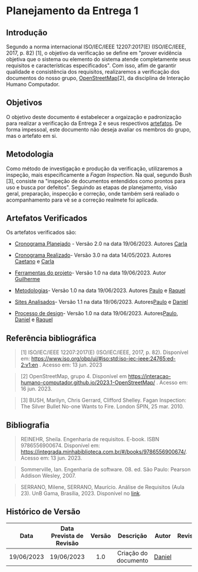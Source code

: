 # Planejamento da Entrega 1

## Introdução
Segundo a norma internacional ISO/IEC/IEEE 12207:2017(E) (ISO/IEC/IEEE, 2017, p. 82) [1], o objetivo da verificação se define em "prover evidência objetiva que o sistema ou elemento do sistema atende completamente seus requisitos e características especificados". Com isso, afim de garantir qualidade e consistência dos requisitos, realizaremos a verificação dos documentos do nosso grupo, [OpenStreetMap](https://interacao-humano-computador.github.io/2023.1-OpenStreetMap/)[2], da disciplina de Interação Humano Computador.

## Objetivos
O objetivo deste documento é estabelecer a orgaização e padronização para realizar a verificação da Entrega 2 e seus respectivos <a href="#artefatos">artefatos</a>. De forma impessoal, este documento não deseja avaliar os membros do grupo, mas o artefato em si.

## Metodologia
Como método de investigação e produção da verificação, utilizaremos a inspeção, mais especificamente a _Fagan Inspection_. Na qual, segundo Bush [3], consiste na "inspeção de documentos entendidos como prontos para uso e busca por defeitos". Seguindo as etapas de planejamento, visão geral, preparação, inspecção e correção, onde também será realiado o acompanhamento para vê se a correção realmete foi aplicada. 

<div id="artefatos"></div>

## Artefatos Verificados
Os artefatos verificados são:


- [Cronograma Planejado](https://interacao-humano-computador.github.io/2023.1-OpenStreetMap/Planejamento/Cronograma/) - Versão 2.0 na data 19/06/2023. Autores [Carla](https://github.com/ccarlaa) 
- [Cronograma Realizado](https://interacao-humano-computador.github.io/2023.1-OpenStreetMap/Planejamento/Cronograma_Realizado/)- Versão 3.0 na data 14/05/2023. Autores [Caetano](https://github.com/caeslucio) e  [Carla](https://github.com/ccarlaa)

- [Ferramentas do projeto](https://interacao-humano-computador.github.io/2023.1-OpenStreetMap/Planejamento/Ferramentas/)- Versão 1.0 na data 19/06/2023. Autor [Guilherme](https://github.com/guilhermekishimoto)
- [Metodologias](https://interacao-humano-computador.github.io/2023.1-OpenStreetMap/Planejamento/Metodologias/)- Versão 1.0 na data 19/06/2023. Autores [Paulo](https://github.com/PauloVictorFS) e [Raquel](https://github.com/raqueleucaria)
- [Sites Analisados](https://interacao-humano-computador.github.io/2023.1-OpenStreetMap/Planejamento/Sites_Analisados/)- Versão 1.1 na data 19/06/2023. Autores[Paulo](https://github.com/PauloVictorFS) e [Daniel](https://github.com/daniel-de-sousa)
- [Processo de design](https://interacao-humano-computador.github.io/2023.1-OpenStreetMap/Planejamento/Processo_Design/)- Versão 1.0 na data 19/06/2023. Autores[Paulo](https://github.com/PauloVictorFS), [Daniel](https://github.com/daniel-de-sousa) e [Raquel](https://github.com/raqueleucaria)

## Referência bibliográfica

> [1] ISO/IEC/IEEE 12207:2017(E) (ISO/IEC/IEEE, 2017, p. 82). Disponível em: https://www.iso.org/obp/ui/#iso:std:iso-iec-ieee:24765:ed-2:v1:en . Acesso em: 13 jun. 2023

> [2] OpenStreetMap, grupo 4. Disponível em <https://interacao-humano-computador.github.io/2023.1-OpenStreetMap/> . Acesso em: 16 jun. 2023.

> [3] BUSH, Marilyn, Chris Gerrard, Clifford Shelley. Fagan Inspection: The Silver Bullet No-one Wants to Fire. London SPIN, 25 mar. 2010.

## Bibliografia

> REINEHR, Sheila. Engenharia de requisitos. E-book. ISBN 9786556900674. Disponível em: <https://integrada.minhabiblioteca.com.br/#/books/9786556900674/>. Acesso em: 13 jun. 2023.

> Sommerville, Ian. Engenharia de software. 08. ed. São Paulo: Pearson Addison Wesley, 2007.

> SERRANO, Milene, SERRANO, Maurício. Análise de Requisitos (Aula 23). UnB Gama, Brasília, 2023. Disponível no [link](../assets/referencias/Requisitos%20-%20Aula%20023.pdf).

## Histórico de Versão
|    Data    | Data Prevista de Revisão | Versão |      Descrição       |                                 Autor                                  |               Revisor               |
| :--------: | :----------------------: | :----: | :------------------: | :--------------------------------------------: | :---------------------------------: |
| 19/06/2023 |        19/06/2023        |  1.0   | Criação do documento | [Daniel](https://github.com/daniel-de-sousa)   | |